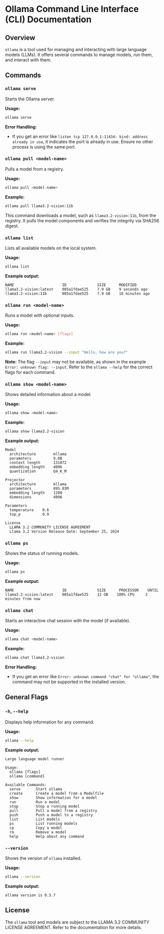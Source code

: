 # Ollama Command Line Interface (CLI) Documentation

## Overview

`ollama` is a tool used for managing and interacting with large language models (LLMs). It offers several commands to manage models, run them, and interact with them.

## Commands

### `ollama serve`
Starts the Ollama server.

**Usage:**
```bash
ollama serve
```

**Error Handling:**
- If you get an error like `listen tcp 127.0.0.1:11434: bind: address already in use`, it indicates the port is already in use. Ensure no other process is using the same port.

### `ollama pull <model-name>`
Pulls a model from a registry.

**Usage:**
```bash
ollama pull <model-name>
```

**Example:**
```bash
ollama pull llama3.2-vision:11b
```

This command downloads a model, such as `llama3.2-vision:11b`, from the registry. It pulls the model components and verifies the integrity via SHA256 digest.

### `ollama list`
Lists all available models on the local system.

**Usage:**
```bash
ollama list
```

**Example output:**
```
NAME                      ID              SIZE      MODIFIED       
llama3.2-vision:latest    085a1fdae525    7.9 GB    9 seconds ago     
llama3.2-vision:11b       085a1fdae525    7.9 GB    16 minutes ago    
```

### `ollama run <model-name>`
Runs a model with optional inputs.

**Usage:**
```bash
ollama run <model-name> [flags]
```

**Example:**
```bash
ollama run llama3.2-vision --input "Hello, how are you?"
```

**Note:** The flag `--input` may not be available, as shown in the example `Error: unknown flag: --input`. Refer to the `ollama --help` for the correct flags for each command.

### `ollama show <model-name>`
Shows detailed information about a model.

**Usage:**
```bash
ollama show <model-name>
```

**Example:**
```bash
ollama show llama3.2-vision
```

**Example output:**
```
Model
  architecture        mllama    
  parameters          9.8B      
  context length      131072    
  embedding length    4096      
  quantization        Q4_K_M    

Projector
  architecture        mllama     
  parameters          895.03M    
  embedding length    1280       
  dimensions          4096       

Parameters
  temperature    0.6    
  top_p          0.9    

License
  LLAMA 3.2 COMMUNITY LICENSE AGREEMENT                 
  Llama 3.2 Version Release Date: September 25, 2024    
```

### `ollama ps`
Shows the status of running models.

**Usage:**
```bash
ollama ps
```

**Example output:**
```
NAME                      ID              SIZE      PROCESSOR    UNTIL              
llama3.2-vision:latest    085a1fdae525    12 GB    100% CPU     3 minutes from now    
```

### `ollama chat`
Starts an interactive chat session with the model (if available).

**Usage:**
```bash
ollama chat <model-name>
```

**Example:**
```bash
ollama chat llama3.2-vision
```

**Error Handling:**
- If you get an error like `Error: unknown command "chat" for "ollama"`, the command may not be supported in the installed version.

## General Flags

### `-h`, `--help`
Displays help information for any command.

**Usage:**
```bash
ollama --help
```

**Example output:**
```
Large language model runner

Usage:
  ollama [flags]
  ollama [command]

Available Commands:
  serve       Start ollama
  create      Create a model from a Modelfile
  show        Show information for a model
  run         Run a model
  stop        Stop a running model
  pull        Pull a model from a registry
  push        Push a model to a registry
  list        List models
  ps          List running models
  cp          Copy a model
  rm          Remove a model
  help        Help about any command
```

### `--version`
Shows the version of `ollama` installed.

**Usage:**
```bash
ollama --version
```

**Example output:**
```
ollama version is 0.5.7
```

## License
The `ollama` tool and models are subject to the LLAMA 3.2 COMMUNITY LICENSE AGREEMENT. Refer to the documentation for more details.